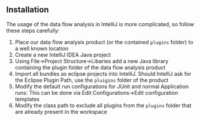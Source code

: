 ## Installation 
The usage of the data flow analysis in IntelliJ is more complicated, so follow these steps carefully:
1. Place our data flow analysis product (or the contained `plugins` folder) to a well known location 
2. Create a new IntelliJ IDEA Java project 
3. Using File->Project Structure->Libaries add a new Java library containing the plugin folder of the data flow analysis product 
4. Import all bundles as eclipse projects into IntelliJ. Should IntelliJ ask for the Eclipse Plugin Path, use the `pluigins` folder of the product 
5. Modify the default run configurations for JUnit and normal Application runs: This can be done via Edit Configurations->Edit configuration templates
6. Modify the class path to exclude all plugins from the `plugins` folder that are already present in the workspace
